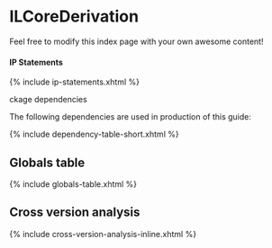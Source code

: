 # ILCoreDerivation

Feel free to modify this index page with your own awesome content!

#### IP Statements

{% include ip-statements.xhtml %}

ckage dependencies

The following dependencies are used in production of this guide:

{% include dependency-table-short.xhtml %}

## Globals table

{% include globals-table.xhtml %}

## Cross version analysis

{% include cross-version-analysis-inline.xhtml %}
